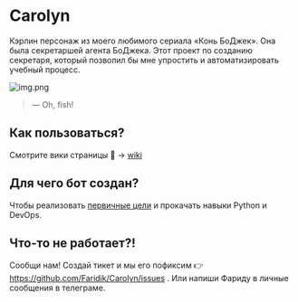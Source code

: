 # Carolyn
Кэрлин персонаж из моего любимого сериала «Конь БоДжек». Она была секретаршей агента БоДжека. Этот проект по созданию секретаря, который позволил бы мне упростить и автоматизировать учебный процесс.

![img.png](https://cdn.discordapp.com/attachments/656494719957729280/867117788618817536/farid-carolyn.png)

>— Oh, fish!

## Как пользоваться?
Смотрите вики страницы 👀 → [wiki](https://github.com/Faridik/Carolyn/wiki/%D0%9D%D0%B0%D1%87%D0%B0%D0%BB%D0%BE)

## Для чего бот создан?
Чтобы реализовать [первичные цели](https://github.com/Faridik/Carolyn/issues/1) и прокачать навыки Python и DevOps.

## Что-то не работает?!
Сообщи нам! Создай тикет и мы его пофиксим 👉 https://github.com/Faridik/Carolyn/issues . Или напиши Фариду в личные сообщения в телеграме.
